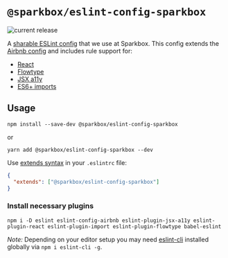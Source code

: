 # `@sparkbox/eslint-config-sparkbox`

![current release](https://github.com/sparkbox/eslint-config-sparkbox/workflows/release/badge.svg)

A [sharable ESLint config] that we use at Sparkbox. This config extends the [Airbnb config] and includes rule support for:

* [React](https://github.com/yannickcr/eslint-plugin-react)
* [Flowtype](https://github.com/gajus/eslint-plugin-flowtype)
* [JSX a11y](https://github.com/evcohen/eslint-plugin-jsx-a11y)
* [ES6+ imports](https://github.com/benmosher/eslint-plugin-import)

## Usage

`npm install --save-dev @sparkbox/eslint-config-sparkbox`

or

`yarn add @sparkbox/eslint-config-sparkbox --dev`

Use [extends syntax] in your `.eslintrc` file:

```json
{
  "extends": ["@sparkbox/eslint-config-sparkbox"]
}
```

### Install necessary plugins

`npm i -D eslint eslint-config-airbnb eslint-plugin-jsx-a11y eslint-plugin-react eslint-plugin-import eslint-plugin-flowtype babel-eslint`

_Note:_ Depending on your editor setup you may need [eslint-cli](https://github.com/eslint/eslint-cli) installed globally via `npm i eslint-cli -g`.

[sharable ESLint config]: http://eslint.org/docs/developer-guide/shareable-configs
[extends syntax]: http://eslint.org/docs/developer-guide/shareable-configs#using-a-shareable-config
[Airbnb config]: https://github.com/airbnb/javascript
